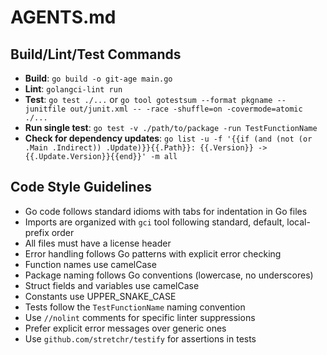 # AGENTS.md

## Build/Lint/Test Commands

- **Build**: `go build -o git-age main.go`
- **Lint**: `golangci-lint run`
- **Test**: `go test ./...` or `go tool gotestsum --format pkgname --junitfile out/junit.xml -- -race -shuffle=on -covermode=atomic ./...`
- **Run single test**: `go test -v ./path/to/package -run TestFunctionName`
- **Check for dependency updates**: `go list -u -f '{{if (and (not (or .Main .Indirect)) .Update)}}{{.Path}}: {{.Version}} -> {{.Update.Version}}{{end}}' -m all`

## Code Style Guidelines

- Go code follows standard idioms with tabs for indentation in Go files
- Imports are organized with `gci` tool following standard, default, local-prefix order
- All files must have a license header
- Error handling follows Go patterns with explicit error checking
- Function names use camelCase
- Package naming follows Go conventions (lowercase, no underscores)
- Struct fields and variables use camelCase
- Constants use UPPER_SNAKE_CASE
- Tests follow the `TestFunctionName` naming convention
- Use `//nolint` comments for specific linter suppressions
- Prefer explicit error messages over generic ones
- Use `github.com/stretchr/testify` for assertions in tests